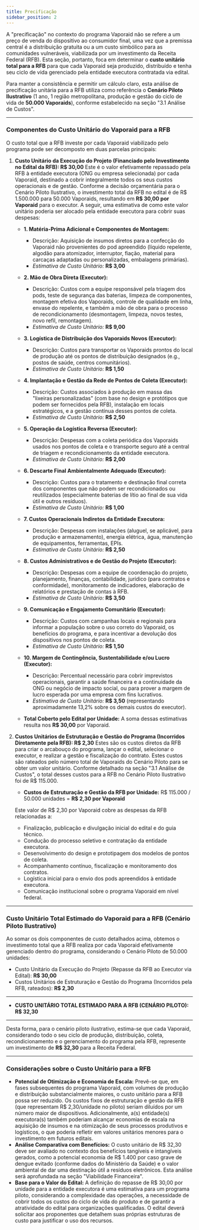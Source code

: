 ```yaml
---
title: Precificação
sidebar_position: 2
---
```


A "precificação" no contexto do programa Vaporaid não se refere a um preço de venda do dispositivo ao consumidor final, uma vez que a premissa central é a distribuição gratuita ou a um custo simbólico para as comunidades vulneráveis, viabilizada por um investimento da Receita Federal (RFB). Esta seção, portanto, foca em determinar o **custo unitário total para a RFB** para que cada Vaporaid seja produzido, distribuído e tenha seu ciclo de vida gerenciado pela entidade executora contratada via edital.

Para manter a consistência e permitir um cálculo claro, esta análise de precificação unitária para a RFB utiliza como referência o **Cenário Piloto Ilustrativo** (1 ano, 1 região metropolitana, produção e gestão do ciclo de vida de **50.000 Vaporaids**), conforme estabelecido na seção "3.1 Análise de Custos".

---

### Componentes do Custo Unitário do Vaporaid para a RFB

O custo total que a RFB investe por cada Vaporaid viabilizado pelo programa pode ser decomposto em duas parcelas principais:

1.  **Custo Unitário da Execução do Projeto (Financiado pelo Investimento no Edital da RFB): R$ 30,00**
    Este é o valor efetivamente repassado pela RFB à entidade executora (ONG ou empresa selecionada) por cada Vaporaid, destinado a cobrir integralmente todos os seus custos operacionais e de gestão. Conforme a decisão orçamentária para o Cenário Piloto Ilustrativo, o investimento total da RFB no edital é de R$ 1.500.000 para 50.000 Vaporaids, resultando em **R$ 30,00 por Vaporaid** para o executor. A seguir, uma estimativa de como este valor unitário poderia ser alocado pela entidade executora para cobrir suas despesas:

    * **1. Matéria-Prima Adicional e Componentes de Montagem:**
        * Descrição: Aquisição de insumos diretos para a confecção do Vaporaid não provenientes do pod apreendido (líquido repelente, algodão para atomizador, interruptor, fiação, material para carcaças adaptadas ou personalizadas, embalagens primárias).
        * *Estimativa de Custo Unitário:* **R$ 3,00**

    * **2. Mão de Obra Direta (Executor):**
        * Descrição: Custos com a equipe responsável pela triagem dos pods, teste de segurança das baterias, limpeza de componentes, montagem efetiva dos Vaporaids, controle de qualidade em linha, envase do repelente, e também a mão de obra para o processo de recondicionamento (desmontagem, limpeza, novos testes, novo refil, remontagem).
        * *Estimativa de Custo Unitário:* **R$ 9,00**

    * **3. Logística de Distribuição dos Vaporaids Novos (Executor):**
        * Descrição: Custos para transportar os Vaporaids prontos do local de produção até os pontos de distribuição designados (e.g., postos de saúde, centros comunitários).
        * *Estimativa de Custo Unitário:* **R$ 1,50**

    * **4. Implantação e Gestão da Rede de Pontos de Coleta (Executor):**
        * Descrição: Custos associados à produção em massa das "lixeiras personalizadas" (com base no design e protótipos que podem ser fornecidos pela RFB), instalação em locais estratégicos, e a gestão contínua desses pontos de coleta.
        * *Estimativa de Custo Unitário:* **R$ 2,50**

    * **5. Operação da Logística Reversa (Executor):**
        * Descrição: Despesas com a coleta periódica dos Vaporaids usados nos pontos de coleta e o transporte seguro até a central de triagem e recondicionamento da entidade executora.
        * *Estimativa de Custo Unitário:* **R$ 2,00**

    * **6. Descarte Final Ambientalmente Adequado (Executor):**
        * Descrição: Custos para o tratamento e destinação final correta dos componentes que não podem ser recondicionados ou reutilizados (especialmente baterias de lítio ao final de sua vida útil e outros resíduos).
        * *Estimativa de Custo Unitário:* **R$ 1,00**

    * **7. Custos Operacionais Indiretos da Entidade Executora:**
        * Descrição: Despesas com instalações (aluguel, se aplicável, para produção e armazenamento), energia elétrica, água, manutenção de equipamentos, ferramentas, EPIs.
        * *Estimativa de Custo Unitário:* **R$ 2,50**

    * **8. Custos Administrativos e de Gestão do Projeto (Executor):**
        * Descrição: Despesas com a equipe de coordenação do projeto, planejamento, finanças, contabilidade, jurídico (para contratos e conformidade), monitoramento de indicadores, elaboração de relatórios e prestação de contas à RFB.
        * *Estimativa de Custo Unitário:* **R$ 3,50**

    * **9. Comunicação e Engajamento Comunitário (Executor):**
        * Descrição: Custos com campanhas locais e regionais para informar a população sobre o uso correto do Vaporaid, os benefícios do programa, e para incentivar a devolução dos dispositivos nos pontos de coleta.
        * *Estimativa de Custo Unitário:* **R$ 1,50**

    * **10. Margem de Contingência, Sustentabilidade e/ou Lucro (Executor):**
        * Descrição: Percentual necessário para cobrir imprevistos operacionais, garantir a saúde financeira e a continuidade da ONG ou negócio de impacto social, ou para prover a margem de lucro esperada por uma empresa com fins lucrativos.
        * *Estimativa de Custo Unitário:* **R$ 3,50** (representando aproximadamente 13,2% sobre os demais custos do executor).

    * **Total Coberto pelo Edital por Unidade:** A soma dessas estimativas resulta nos **R$ 30,00** por Vaporaid.

2.  **Custos Unitários de Estruturação e Gestão do Programa (Incorridos Diretamente pela RFB): R$ 2,30**
    Estes são os custos diretos da RFB para criar o arcabouço do programa, lançar o edital, selecionar o executor, e realizar a gestão e fiscalização do contrato. Estes custos são rateados pelo número total de Vaporaids do Cenário Piloto para se obter um valor unitário. Conforme detalhado na seção "3.1 Análise de Custos", o total desses custos para a RFB no Cenário Piloto Ilustrativo foi de R$ 115.000.
    * **Custos de Estruturação e Gestão da RFB por Unidade:**
        R$ 115.000 / 50.000 unidades = **R$ 2,30 por Vaporaid**

    Este valor de R$ 2,30 por Vaporaid cobre as despesas da RFB relacionadas a:
    * Finalização, publicação e divulgação inicial do edital e do guia técnico.
    * Condução do processo seletivo e contratação da entidade executora.
    * Desenvolvimento do design e prototipagem dos modelos de pontos de coleta.
    * Acompanhamento contínuo, fiscalização e monitoramento dos contratos.
    * Logística inicial para o envio dos pods apreendidos à entidade executora.
    * Comunicação institucional sobre o programa Vaporaid em nível federal.

---

### Custo Unitário Total Estimado do Vaporaid para a RFB (Cenário Piloto Ilustrativo)

Ao somar os dois componentes de custo detalhados acima, obtemos o investimento total que a RFB realiza por cada Vaporaid efetivamente gerenciado dentro do programa, considerando o Cenário Piloto de 50.000 unidades:

* Custo Unitário da Execução do Projeto (Repasse da RFB ao Executor via Edital): **R$ 30,00**
* Custos Unitários de Estruturação e Gestão do Programa (Incorridos pela RFB, rateados): **R$ 2,30**
---
* **CUSTO UNITÁRIO TOTAL ESTIMADO PARA A RFB (CENÁRIO PILOTO): R$ 32,30**
---

Desta forma, para o cenário piloto ilustrativo, estima-se que cada Vaporaid, considerando todo o seu ciclo de produção, distribuição, coleta, recondicionamento e o gerenciamento do programa pela RFB, represente um investimento de **R$ 32,30** para a Receita Federal.

---

### Considerações sobre o Custo Unitário para a RFB

* **Potencial de Otimização e Economia de Escala:** Prevê-se que, em fases subsequentes do programa Vaporaid, com volumes de produção e distribuição substancialmente maiores, o custo unitário para a RFB possa ser reduzido. Os custos fixos de estruturação e gestão da RFB (que representam R$ 2,30/unidade no piloto) seriam diluídos por um número maior de dispositivos. Adicionalmente, a(s) entidade(s) executora(s) também poderiam alcançar economias de escala na aquisição de insumos e na otimização de seus processos produtivos e logísticos, o que poderia refletir em valores unitários menores para o investimento em futuros editais.
* **Análise Comparativa com Benefícios:** O custo unitário de R$ 32,30 deve ser avaliado no contexto dos benefícios tangíveis e intangíveis gerados, como a potencial economia de R$ 1.400 por caso grave de dengue evitado (conforme dados do Ministério da Saúde) e o valor ambiental de dar uma destinação útil a resíduos eletrônicos. Esta análise será aprofundada na seção "Viabilidade Financeira".
* **Base para o Valor do Edital:** A definição do repasse de R$ 30,00 por unidade para a entidade executora é uma estimativa para um programa piloto, considerando a complexidade das operações, a necessidade de cobrir todos os custos do ciclo de vida do produto e de garantir a atratividade do edital para organizações qualificadas. O edital deverá solicitar aos proponentes que detalhem suas próprias estruturas de custo para justificar o uso dos recursos.

